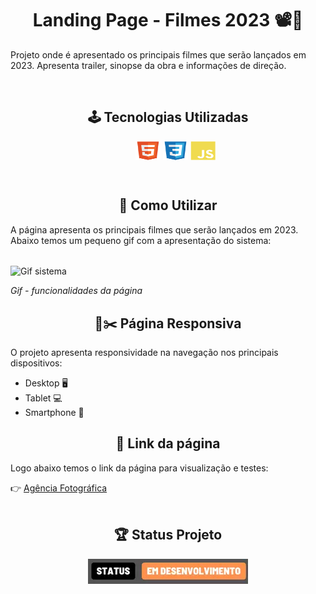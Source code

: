 <h1 align="center">Landing Page - Filmes 2023 📽️🍿</h1>

<p>Projeto onde é apresentado os principais filmes que serão lançados em 2023. Apresenta trailer, sinopse da obra e informações de direção.</p>

<div align="center" valign="top"><br>
 <h2>🕹️ Tecnologias Utilizadas</h2>
    <ul align="center">
        <img align="center" alt="HTML" height="30" width="40" src="https://raw.githubusercontent.com/devicons/devicon/master/icons/html5/html5-original.svg">
        <img align="center" alt="CSS" height="30" width="40" src="https://raw.githubusercontent.com/devicons/devicon/master/icons/css3/css3-original.svg">
        <img align="center" alt="Js" height="30" width="40" src="https://raw.githubusercontent.com/devicons/devicon/master/icons/javascript/javascript-plain.svg">
    </ul><br>
</div>

<h2 align="center">🤔 Como Utilizar</h2>
 <p>A página apresenta os principais filmes que serão lançados em 2023. Abaixo temos um pequeno gif com a apresentação do sistema:</p><br>
<img align="center" src="./src/img/page.gif" alt="Gif sistema" title="Gif sistema"><p><i>Gif - funcionalidades da página</i></p>

<h2 align="center">📐✂️ Página Responsiva</h2>
<p>O projeto apresenta responsividade na navegação nos principais dispositivos:<br></p>
<ul>
    <li>Desktop 🖥️</li>
    <li>Tablet 💻</li>
    <li>Smartphone 📱</li>
</ul>



<h2 align="center">🔗 Link da página</h2>
<p>Logo abaixo temos o link da página para visualização e testes:</p>
👉 <a href="https://oseiasweb.github.io/Landing-Page-Filme/" target="_blank">Agência Fotográfica</a><br><br>

<h2 align="center">🏆 Status Projeto</h2>
<p align="center">
 <img src="src/img/desenvolvimento.webp"/>
</p>